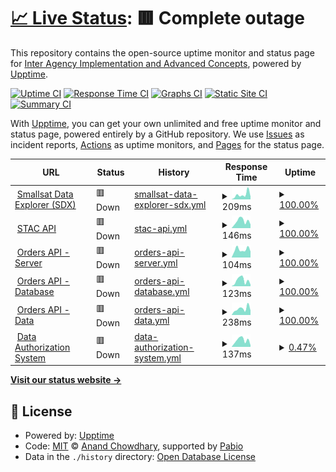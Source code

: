 # [📈 Live Status](https://NASA-IMPACT.github.io/csdap-status): <!--live status--> **🟥 Complete outage**

This repository contains the open-source uptime monitor and status page for [Inter Agency Implementation and Advanced Concepts](https://NASA-IMPACT.github.io/csdap-status), powered by [Upptime](https://github.com/upptime/upptime).

[![Uptime CI](https://github.com/NASA-IMPACT/csdap-status/workflows/Uptime%20CI/badge.svg)](https://github.com/NASA-IMPACT/csdap-status/actions?query=workflow%3A%22Uptime+CI%22)
[![Response Time CI](https://github.com/NASA-IMPACT/csdap-status/workflows/Response%20Time%20CI/badge.svg)](https://github.com/NASA-IMPACT/csdap-status/actions?query=workflow%3A%22Response+Time+CI%22)
[![Graphs CI](https://github.com/NASA-IMPACT/csdap-status/workflows/Graphs%20CI/badge.svg)](https://github.com/NASA-IMPACT/csdap-status/actions?query=workflow%3A%22Graphs+CI%22)
[![Static Site CI](https://github.com/NASA-IMPACT/csdap-status/workflows/Static%20Site%20CI/badge.svg)](https://github.com/NASA-IMPACT/csdap-status/actions?query=workflow%3A%22Static+Site+CI%22)
[![Summary CI](https://github.com/NASA-IMPACT/csdap-status/workflows/Summary%20CI/badge.svg)](https://github.com/NASA-IMPACT/csdap-status/actions?query=workflow%3A%22Summary+CI%22)

With [Upptime](https://upptime.js.org), you can get your own unlimited and free uptime monitor and status page, powered entirely by a GitHub repository. We use [Issues](https://github.com/NASA-IMPACT/csdap-status/issues) as incident reports, [Actions](https://github.com/NASA-IMPACT/csdap-status/actions) as uptime monitors, and [Pages](https://NASA-IMPACT.github.io/csdap-status) for the status page.

<!--start: status pages-->
<!-- This summary is generated by Upptime (https://github.com/upptime/upptime) -->
<!-- Do not edit this manually, your changes will be overwritten -->
<!-- prettier-ignore -->
| URL | Status | History | Response Time | Uptime |
| --- | ------ | ------- | ------------- | ------ |
| <img alt="" src="https://icons.duckduckgo.com/ip3/csdap.earthdata.nasa.gov.ico" height="13"> [Smallsat Data Explorer (SDX)](https://csdap.earthdata.nasa.gov) | 🟥 Down | [smallsat-data-explorer-sdx.yml](https://github.com/NASA-IMPACT/csdap-status/commits/HEAD/history/smallsat-data-explorer-sdx.yml) | <details><summary><img alt="Response time graph" src="./graphs/smallsat-data-explorer-sdx/response-time-week.png" height="20"> 209ms</summary><br><a href="https://NASA-IMPACT.github.io/csdap-status/history/smallsat-data-explorer-sdx"><img alt="Response time 199" src="https://img.shields.io/endpoint?url=https%3A%2F%2Fraw.githubusercontent.com%2FNASA-IMPACT%2Fcsdap-status%2FHEAD%2Fapi%2Fsmallsat-data-explorer-sdx%2Fresponse-time.json"></a><br><a href="https://NASA-IMPACT.github.io/csdap-status/history/smallsat-data-explorer-sdx"><img alt="24-hour response time 178" src="https://img.shields.io/endpoint?url=https%3A%2F%2Fraw.githubusercontent.com%2FNASA-IMPACT%2Fcsdap-status%2FHEAD%2Fapi%2Fsmallsat-data-explorer-sdx%2Fresponse-time-day.json"></a><br><a href="https://NASA-IMPACT.github.io/csdap-status/history/smallsat-data-explorer-sdx"><img alt="7-day response time 209" src="https://img.shields.io/endpoint?url=https%3A%2F%2Fraw.githubusercontent.com%2FNASA-IMPACT%2Fcsdap-status%2FHEAD%2Fapi%2Fsmallsat-data-explorer-sdx%2Fresponse-time-week.json"></a><br><a href="https://NASA-IMPACT.github.io/csdap-status/history/smallsat-data-explorer-sdx"><img alt="30-day response time 194" src="https://img.shields.io/endpoint?url=https%3A%2F%2Fraw.githubusercontent.com%2FNASA-IMPACT%2Fcsdap-status%2FHEAD%2Fapi%2Fsmallsat-data-explorer-sdx%2Fresponse-time-month.json"></a><br><a href="https://NASA-IMPACT.github.io/csdap-status/history/smallsat-data-explorer-sdx"><img alt="1-year response time 199" src="https://img.shields.io/endpoint?url=https%3A%2F%2Fraw.githubusercontent.com%2FNASA-IMPACT%2Fcsdap-status%2FHEAD%2Fapi%2Fsmallsat-data-explorer-sdx%2Fresponse-time-year.json"></a></details> | <details><summary><a href="https://NASA-IMPACT.github.io/csdap-status/history/smallsat-data-explorer-sdx">100.00%</a></summary><a href="https://NASA-IMPACT.github.io/csdap-status/history/smallsat-data-explorer-sdx"><img alt="All-time uptime 99.99%" src="https://img.shields.io/endpoint?url=https%3A%2F%2Fraw.githubusercontent.com%2FNASA-IMPACT%2Fcsdap-status%2FHEAD%2Fapi%2Fsmallsat-data-explorer-sdx%2Fuptime.json"></a><br><a href="https://NASA-IMPACT.github.io/csdap-status/history/smallsat-data-explorer-sdx"><img alt="24-hour uptime 100.00%" src="https://img.shields.io/endpoint?url=https%3A%2F%2Fraw.githubusercontent.com%2FNASA-IMPACT%2Fcsdap-status%2FHEAD%2Fapi%2Fsmallsat-data-explorer-sdx%2Fuptime-day.json"></a><br><a href="https://NASA-IMPACT.github.io/csdap-status/history/smallsat-data-explorer-sdx"><img alt="7-day uptime 100.00%" src="https://img.shields.io/endpoint?url=https%3A%2F%2Fraw.githubusercontent.com%2FNASA-IMPACT%2Fcsdap-status%2FHEAD%2Fapi%2Fsmallsat-data-explorer-sdx%2Fuptime-week.json"></a><br><a href="https://NASA-IMPACT.github.io/csdap-status/history/smallsat-data-explorer-sdx"><img alt="30-day uptime 100.00%" src="https://img.shields.io/endpoint?url=https%3A%2F%2Fraw.githubusercontent.com%2FNASA-IMPACT%2Fcsdap-status%2FHEAD%2Fapi%2Fsmallsat-data-explorer-sdx%2Fuptime-month.json"></a><br><a href="https://NASA-IMPACT.github.io/csdap-status/history/smallsat-data-explorer-sdx"><img alt="1-year uptime 99.99%" src="https://img.shields.io/endpoint?url=https%3A%2F%2Fraw.githubusercontent.com%2FNASA-IMPACT%2Fcsdap-status%2FHEAD%2Fapi%2Fsmallsat-data-explorer-sdx%2Fuptime-year.json"></a></details>
| <img alt="" src="https://icons.duckduckgo.com/ip3/csdap.earthdata.nasa.gov.ico" height="13"> [STAC API](https://csdap.earthdata.nasa.gov/stac/_mgmt/ping) | 🟥 Down | [stac-api.yml](https://github.com/NASA-IMPACT/csdap-status/commits/HEAD/history/stac-api.yml) | <details><summary><img alt="Response time graph" src="./graphs/stac-api/response-time-week.png" height="20"> 146ms</summary><br><a href="https://NASA-IMPACT.github.io/csdap-status/history/stac-api"><img alt="Response time 171" src="https://img.shields.io/endpoint?url=https%3A%2F%2Fraw.githubusercontent.com%2FNASA-IMPACT%2Fcsdap-status%2FHEAD%2Fapi%2Fstac-api%2Fresponse-time.json"></a><br><a href="https://NASA-IMPACT.github.io/csdap-status/history/stac-api"><img alt="24-hour response time 151" src="https://img.shields.io/endpoint?url=https%3A%2F%2Fraw.githubusercontent.com%2FNASA-IMPACT%2Fcsdap-status%2FHEAD%2Fapi%2Fstac-api%2Fresponse-time-day.json"></a><br><a href="https://NASA-IMPACT.github.io/csdap-status/history/stac-api"><img alt="7-day response time 146" src="https://img.shields.io/endpoint?url=https%3A%2F%2Fraw.githubusercontent.com%2FNASA-IMPACT%2Fcsdap-status%2FHEAD%2Fapi%2Fstac-api%2Fresponse-time-week.json"></a><br><a href="https://NASA-IMPACT.github.io/csdap-status/history/stac-api"><img alt="30-day response time 154" src="https://img.shields.io/endpoint?url=https%3A%2F%2Fraw.githubusercontent.com%2FNASA-IMPACT%2Fcsdap-status%2FHEAD%2Fapi%2Fstac-api%2Fresponse-time-month.json"></a><br><a href="https://NASA-IMPACT.github.io/csdap-status/history/stac-api"><img alt="1-year response time 171" src="https://img.shields.io/endpoint?url=https%3A%2F%2Fraw.githubusercontent.com%2FNASA-IMPACT%2Fcsdap-status%2FHEAD%2Fapi%2Fstac-api%2Fresponse-time-year.json"></a></details> | <details><summary><a href="https://NASA-IMPACT.github.io/csdap-status/history/stac-api">100.00%</a></summary><a href="https://NASA-IMPACT.github.io/csdap-status/history/stac-api"><img alt="All-time uptime 100.00%" src="https://img.shields.io/endpoint?url=https%3A%2F%2Fraw.githubusercontent.com%2FNASA-IMPACT%2Fcsdap-status%2FHEAD%2Fapi%2Fstac-api%2Fuptime.json"></a><br><a href="https://NASA-IMPACT.github.io/csdap-status/history/stac-api"><img alt="24-hour uptime 100.00%" src="https://img.shields.io/endpoint?url=https%3A%2F%2Fraw.githubusercontent.com%2FNASA-IMPACT%2Fcsdap-status%2FHEAD%2Fapi%2Fstac-api%2Fuptime-day.json"></a><br><a href="https://NASA-IMPACT.github.io/csdap-status/history/stac-api"><img alt="7-day uptime 100.00%" src="https://img.shields.io/endpoint?url=https%3A%2F%2Fraw.githubusercontent.com%2FNASA-IMPACT%2Fcsdap-status%2FHEAD%2Fapi%2Fstac-api%2Fuptime-week.json"></a><br><a href="https://NASA-IMPACT.github.io/csdap-status/history/stac-api"><img alt="30-day uptime 100.00%" src="https://img.shields.io/endpoint?url=https%3A%2F%2Fraw.githubusercontent.com%2FNASA-IMPACT%2Fcsdap-status%2FHEAD%2Fapi%2Fstac-api%2Fuptime-month.json"></a><br><a href="https://NASA-IMPACT.github.io/csdap-status/history/stac-api"><img alt="1-year uptime 100.00%" src="https://img.shields.io/endpoint?url=https%3A%2F%2Fraw.githubusercontent.com%2FNASA-IMPACT%2Fcsdap-status%2FHEAD%2Fapi%2Fstac-api%2Fuptime-year.json"></a></details>
| <img alt="" src="https://icons.duckduckgo.com/ip3/csdap.earthdata.nasa.gov.ico" height="13"> [Orders API - Server](https://csdap.earthdata.nasa.gov/api/v1/health/server) | 🟥 Down | [orders-api-server.yml](https://github.com/NASA-IMPACT/csdap-status/commits/HEAD/history/orders-api-server.yml) | <details><summary><img alt="Response time graph" src="./graphs/orders-api-server/response-time-week.png" height="20"> 104ms</summary><br><a href="https://NASA-IMPACT.github.io/csdap-status/history/orders-api-server"><img alt="Response time 143" src="https://img.shields.io/endpoint?url=https%3A%2F%2Fraw.githubusercontent.com%2FNASA-IMPACT%2Fcsdap-status%2FHEAD%2Fapi%2Forders-api-server%2Fresponse-time.json"></a><br><a href="https://NASA-IMPACT.github.io/csdap-status/history/orders-api-server"><img alt="24-hour response time 148" src="https://img.shields.io/endpoint?url=https%3A%2F%2Fraw.githubusercontent.com%2FNASA-IMPACT%2Fcsdap-status%2FHEAD%2Fapi%2Forders-api-server%2Fresponse-time-day.json"></a><br><a href="https://NASA-IMPACT.github.io/csdap-status/history/orders-api-server"><img alt="7-day response time 104" src="https://img.shields.io/endpoint?url=https%3A%2F%2Fraw.githubusercontent.com%2FNASA-IMPACT%2Fcsdap-status%2FHEAD%2Fapi%2Forders-api-server%2Fresponse-time-week.json"></a><br><a href="https://NASA-IMPACT.github.io/csdap-status/history/orders-api-server"><img alt="30-day response time 100" src="https://img.shields.io/endpoint?url=https%3A%2F%2Fraw.githubusercontent.com%2FNASA-IMPACT%2Fcsdap-status%2FHEAD%2Fapi%2Forders-api-server%2Fresponse-time-month.json"></a><br><a href="https://NASA-IMPACT.github.io/csdap-status/history/orders-api-server"><img alt="1-year response time 143" src="https://img.shields.io/endpoint?url=https%3A%2F%2Fraw.githubusercontent.com%2FNASA-IMPACT%2Fcsdap-status%2FHEAD%2Fapi%2Forders-api-server%2Fresponse-time-year.json"></a></details> | <details><summary><a href="https://NASA-IMPACT.github.io/csdap-status/history/orders-api-server">100.00%</a></summary><a href="https://NASA-IMPACT.github.io/csdap-status/history/orders-api-server"><img alt="All-time uptime 100.00%" src="https://img.shields.io/endpoint?url=https%3A%2F%2Fraw.githubusercontent.com%2FNASA-IMPACT%2Fcsdap-status%2FHEAD%2Fapi%2Forders-api-server%2Fuptime.json"></a><br><a href="https://NASA-IMPACT.github.io/csdap-status/history/orders-api-server"><img alt="24-hour uptime 100.00%" src="https://img.shields.io/endpoint?url=https%3A%2F%2Fraw.githubusercontent.com%2FNASA-IMPACT%2Fcsdap-status%2FHEAD%2Fapi%2Forders-api-server%2Fuptime-day.json"></a><br><a href="https://NASA-IMPACT.github.io/csdap-status/history/orders-api-server"><img alt="7-day uptime 100.00%" src="https://img.shields.io/endpoint?url=https%3A%2F%2Fraw.githubusercontent.com%2FNASA-IMPACT%2Fcsdap-status%2FHEAD%2Fapi%2Forders-api-server%2Fuptime-week.json"></a><br><a href="https://NASA-IMPACT.github.io/csdap-status/history/orders-api-server"><img alt="30-day uptime 100.00%" src="https://img.shields.io/endpoint?url=https%3A%2F%2Fraw.githubusercontent.com%2FNASA-IMPACT%2Fcsdap-status%2FHEAD%2Fapi%2Forders-api-server%2Fuptime-month.json"></a><br><a href="https://NASA-IMPACT.github.io/csdap-status/history/orders-api-server"><img alt="1-year uptime 100.00%" src="https://img.shields.io/endpoint?url=https%3A%2F%2Fraw.githubusercontent.com%2FNASA-IMPACT%2Fcsdap-status%2FHEAD%2Fapi%2Forders-api-server%2Fuptime-year.json"></a></details>
| <img alt="" src="https://icons.duckduckgo.com/ip3/csdap.earthdata.nasa.gov.ico" height="13"> [Orders API - Database](https://csdap.earthdata.nasa.gov/api/v1/health/db) | 🟥 Down | [orders-api-database.yml](https://github.com/NASA-IMPACT/csdap-status/commits/HEAD/history/orders-api-database.yml) | <details><summary><img alt="Response time graph" src="./graphs/orders-api-database/response-time-week.png" height="20"> 123ms</summary><br><a href="https://NASA-IMPACT.github.io/csdap-status/history/orders-api-database"><img alt="Response time 124" src="https://img.shields.io/endpoint?url=https%3A%2F%2Fraw.githubusercontent.com%2FNASA-IMPACT%2Fcsdap-status%2FHEAD%2Fapi%2Forders-api-database%2Fresponse-time.json"></a><br><a href="https://NASA-IMPACT.github.io/csdap-status/history/orders-api-database"><img alt="24-hour response time 131" src="https://img.shields.io/endpoint?url=https%3A%2F%2Fraw.githubusercontent.com%2FNASA-IMPACT%2Fcsdap-status%2FHEAD%2Fapi%2Forders-api-database%2Fresponse-time-day.json"></a><br><a href="https://NASA-IMPACT.github.io/csdap-status/history/orders-api-database"><img alt="7-day response time 123" src="https://img.shields.io/endpoint?url=https%3A%2F%2Fraw.githubusercontent.com%2FNASA-IMPACT%2Fcsdap-status%2FHEAD%2Fapi%2Forders-api-database%2Fresponse-time-week.json"></a><br><a href="https://NASA-IMPACT.github.io/csdap-status/history/orders-api-database"><img alt="30-day response time 113" src="https://img.shields.io/endpoint?url=https%3A%2F%2Fraw.githubusercontent.com%2FNASA-IMPACT%2Fcsdap-status%2FHEAD%2Fapi%2Forders-api-database%2Fresponse-time-month.json"></a><br><a href="https://NASA-IMPACT.github.io/csdap-status/history/orders-api-database"><img alt="1-year response time 124" src="https://img.shields.io/endpoint?url=https%3A%2F%2Fraw.githubusercontent.com%2FNASA-IMPACT%2Fcsdap-status%2FHEAD%2Fapi%2Forders-api-database%2Fresponse-time-year.json"></a></details> | <details><summary><a href="https://NASA-IMPACT.github.io/csdap-status/history/orders-api-database">100.00%</a></summary><a href="https://NASA-IMPACT.github.io/csdap-status/history/orders-api-database"><img alt="All-time uptime 64.07%" src="https://img.shields.io/endpoint?url=https%3A%2F%2Fraw.githubusercontent.com%2FNASA-IMPACT%2Fcsdap-status%2FHEAD%2Fapi%2Forders-api-database%2Fuptime.json"></a><br><a href="https://NASA-IMPACT.github.io/csdap-status/history/orders-api-database"><img alt="24-hour uptime 100.00%" src="https://img.shields.io/endpoint?url=https%3A%2F%2Fraw.githubusercontent.com%2FNASA-IMPACT%2Fcsdap-status%2FHEAD%2Fapi%2Forders-api-database%2Fuptime-day.json"></a><br><a href="https://NASA-IMPACT.github.io/csdap-status/history/orders-api-database"><img alt="7-day uptime 100.00%" src="https://img.shields.io/endpoint?url=https%3A%2F%2Fraw.githubusercontent.com%2FNASA-IMPACT%2Fcsdap-status%2FHEAD%2Fapi%2Forders-api-database%2Fuptime-week.json"></a><br><a href="https://NASA-IMPACT.github.io/csdap-status/history/orders-api-database"><img alt="30-day uptime 100.00%" src="https://img.shields.io/endpoint?url=https%3A%2F%2Fraw.githubusercontent.com%2FNASA-IMPACT%2Fcsdap-status%2FHEAD%2Fapi%2Forders-api-database%2Fuptime-month.json"></a><br><a href="https://NASA-IMPACT.github.io/csdap-status/history/orders-api-database"><img alt="1-year uptime 64.07%" src="https://img.shields.io/endpoint?url=https%3A%2F%2Fraw.githubusercontent.com%2FNASA-IMPACT%2Fcsdap-status%2FHEAD%2Fapi%2Forders-api-database%2Fuptime-year.json"></a></details>
| <img alt="" src="https://icons.duckduckgo.com/ip3/csdap.earthdata.nasa.gov.ico" height="13"> [Orders API - Data](https://csdap.earthdata.nasa.gov/api/v1/health/data) | 🟥 Down | [orders-api-data.yml](https://github.com/NASA-IMPACT/csdap-status/commits/HEAD/history/orders-api-data.yml) | <details><summary><img alt="Response time graph" src="./graphs/orders-api-data/response-time-week.png" height="20"> 238ms</summary><br><a href="https://NASA-IMPACT.github.io/csdap-status/history/orders-api-data"><img alt="Response time 258" src="https://img.shields.io/endpoint?url=https%3A%2F%2Fraw.githubusercontent.com%2FNASA-IMPACT%2Fcsdap-status%2FHEAD%2Fapi%2Forders-api-data%2Fresponse-time.json"></a><br><a href="https://NASA-IMPACT.github.io/csdap-status/history/orders-api-data"><img alt="24-hour response time 201" src="https://img.shields.io/endpoint?url=https%3A%2F%2Fraw.githubusercontent.com%2FNASA-IMPACT%2Fcsdap-status%2FHEAD%2Fapi%2Forders-api-data%2Fresponse-time-day.json"></a><br><a href="https://NASA-IMPACT.github.io/csdap-status/history/orders-api-data"><img alt="7-day response time 238" src="https://img.shields.io/endpoint?url=https%3A%2F%2Fraw.githubusercontent.com%2FNASA-IMPACT%2Fcsdap-status%2FHEAD%2Fapi%2Forders-api-data%2Fresponse-time-week.json"></a><br><a href="https://NASA-IMPACT.github.io/csdap-status/history/orders-api-data"><img alt="30-day response time 236" src="https://img.shields.io/endpoint?url=https%3A%2F%2Fraw.githubusercontent.com%2FNASA-IMPACT%2Fcsdap-status%2FHEAD%2Fapi%2Forders-api-data%2Fresponse-time-month.json"></a><br><a href="https://NASA-IMPACT.github.io/csdap-status/history/orders-api-data"><img alt="1-year response time 258" src="https://img.shields.io/endpoint?url=https%3A%2F%2Fraw.githubusercontent.com%2FNASA-IMPACT%2Fcsdap-status%2FHEAD%2Fapi%2Forders-api-data%2Fresponse-time-year.json"></a></details> | <details><summary><a href="https://NASA-IMPACT.github.io/csdap-status/history/orders-api-data">100.00%</a></summary><a href="https://NASA-IMPACT.github.io/csdap-status/history/orders-api-data"><img alt="All-time uptime 90.90%" src="https://img.shields.io/endpoint?url=https%3A%2F%2Fraw.githubusercontent.com%2FNASA-IMPACT%2Fcsdap-status%2FHEAD%2Fapi%2Forders-api-data%2Fuptime.json"></a><br><a href="https://NASA-IMPACT.github.io/csdap-status/history/orders-api-data"><img alt="24-hour uptime 100.00%" src="https://img.shields.io/endpoint?url=https%3A%2F%2Fraw.githubusercontent.com%2FNASA-IMPACT%2Fcsdap-status%2FHEAD%2Fapi%2Forders-api-data%2Fuptime-day.json"></a><br><a href="https://NASA-IMPACT.github.io/csdap-status/history/orders-api-data"><img alt="7-day uptime 100.00%" src="https://img.shields.io/endpoint?url=https%3A%2F%2Fraw.githubusercontent.com%2FNASA-IMPACT%2Fcsdap-status%2FHEAD%2Fapi%2Forders-api-data%2Fuptime-week.json"></a><br><a href="https://NASA-IMPACT.github.io/csdap-status/history/orders-api-data"><img alt="30-day uptime 100.00%" src="https://img.shields.io/endpoint?url=https%3A%2F%2Fraw.githubusercontent.com%2FNASA-IMPACT%2Fcsdap-status%2FHEAD%2Fapi%2Forders-api-data%2Fuptime-month.json"></a><br><a href="https://NASA-IMPACT.github.io/csdap-status/history/orders-api-data"><img alt="1-year uptime 90.90%" src="https://img.shields.io/endpoint?url=https%3A%2F%2Fraw.githubusercontent.com%2FNASA-IMPACT%2Fcsdap-status%2FHEAD%2Fapi%2Forders-api-data%2Fuptime-year.json"></a></details>
| <img alt="" src="https://icons.duckduckgo.com/ip3/csdap.earthdata.nasa.gov.ico" height="13"> [Data Authorization System](https://csdap.earthdata.nasa.gov/signup/) | 🟥 Down | [data-authorization-system.yml](https://github.com/NASA-IMPACT/csdap-status/commits/HEAD/history/data-authorization-system.yml) | <details><summary><img alt="Response time graph" src="./graphs/data-authorization-system/response-time-week.png" height="20"> 137ms</summary><br><a href="https://NASA-IMPACT.github.io/csdap-status/history/data-authorization-system"><img alt="Response time 254" src="https://img.shields.io/endpoint?url=https%3A%2F%2Fraw.githubusercontent.com%2FNASA-IMPACT%2Fcsdap-status%2FHEAD%2Fapi%2Fdata-authorization-system%2Fresponse-time.json"></a><br><a href="https://NASA-IMPACT.github.io/csdap-status/history/data-authorization-system"><img alt="24-hour response time 130" src="https://img.shields.io/endpoint?url=https%3A%2F%2Fraw.githubusercontent.com%2FNASA-IMPACT%2Fcsdap-status%2FHEAD%2Fapi%2Fdata-authorization-system%2Fresponse-time-day.json"></a><br><a href="https://NASA-IMPACT.github.io/csdap-status/history/data-authorization-system"><img alt="7-day response time 137" src="https://img.shields.io/endpoint?url=https%3A%2F%2Fraw.githubusercontent.com%2FNASA-IMPACT%2Fcsdap-status%2FHEAD%2Fapi%2Fdata-authorization-system%2Fresponse-time-week.json"></a><br><a href="https://NASA-IMPACT.github.io/csdap-status/history/data-authorization-system"><img alt="30-day response time 137" src="https://img.shields.io/endpoint?url=https%3A%2F%2Fraw.githubusercontent.com%2FNASA-IMPACT%2Fcsdap-status%2FHEAD%2Fapi%2Fdata-authorization-system%2Fresponse-time-month.json"></a><br><a href="https://NASA-IMPACT.github.io/csdap-status/history/data-authorization-system"><img alt="1-year response time 254" src="https://img.shields.io/endpoint?url=https%3A%2F%2Fraw.githubusercontent.com%2FNASA-IMPACT%2Fcsdap-status%2FHEAD%2Fapi%2Fdata-authorization-system%2Fresponse-time-year.json"></a></details> | <details><summary><a href="https://NASA-IMPACT.github.io/csdap-status/history/data-authorization-system">0.47%</a></summary><a href="https://NASA-IMPACT.github.io/csdap-status/history/data-authorization-system"><img alt="All-time uptime 30.50%" src="https://img.shields.io/endpoint?url=https%3A%2F%2Fraw.githubusercontent.com%2FNASA-IMPACT%2Fcsdap-status%2FHEAD%2Fapi%2Fdata-authorization-system%2Fuptime.json"></a><br><a href="https://NASA-IMPACT.github.io/csdap-status/history/data-authorization-system"><img alt="24-hour uptime 3.26%" src="https://img.shields.io/endpoint?url=https%3A%2F%2Fraw.githubusercontent.com%2FNASA-IMPACT%2Fcsdap-status%2FHEAD%2Fapi%2Fdata-authorization-system%2Fuptime-day.json"></a><br><a href="https://NASA-IMPACT.github.io/csdap-status/history/data-authorization-system"><img alt="7-day uptime 0.47%" src="https://img.shields.io/endpoint?url=https%3A%2F%2Fraw.githubusercontent.com%2FNASA-IMPACT%2Fcsdap-status%2FHEAD%2Fapi%2Fdata-authorization-system%2Fuptime-week.json"></a><br><a href="https://NASA-IMPACT.github.io/csdap-status/history/data-authorization-system"><img alt="30-day uptime 8.06%" src="https://img.shields.io/endpoint?url=https%3A%2F%2Fraw.githubusercontent.com%2FNASA-IMPACT%2Fcsdap-status%2FHEAD%2Fapi%2Fdata-authorization-system%2Fuptime-month.json"></a><br><a href="https://NASA-IMPACT.github.io/csdap-status/history/data-authorization-system"><img alt="1-year uptime 30.50%" src="https://img.shields.io/endpoint?url=https%3A%2F%2Fraw.githubusercontent.com%2FNASA-IMPACT%2Fcsdap-status%2FHEAD%2Fapi%2Fdata-authorization-system%2Fuptime-year.json"></a></details>

<!--end: status pages-->

[**Visit our status website →**](https://NASA-IMPACT.github.io/csdap-status)

## 📄 License

- Powered by: [Upptime](https://github.com/upptime/upptime)
- Code: [MIT](./LICENSE) © [Anand Chowdhary](https://anandchowdhary.com), supported by [Pabio](https://pabio.com)
- Data in the `./history` directory: [Open Database License](https://opendatacommons.org/licenses/odbl/1-0/)
